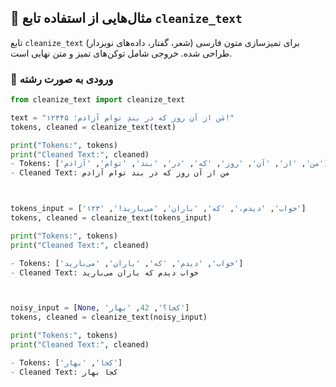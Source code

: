 ## 🧪 مثال‌هایی از استفاده تابع `cleanize_text`

تابع `cleanize_text` برای تمیزسازی متون فارسی (شعر، گفتار، داده‌های نویزدار) طراحی شده. خروجی شامل توکن‌های تمیز و متن نهایی است.

### 🔹 ورودی به صورت رشته

```python
from cleanize_text import cleanize_text

text = "مَن‌ از آن روز که در بندِ توام آزادم؛ ۱۲۳۴۵!"
tokens, cleaned = cleanize_text(text)

print("Tokens:", tokens)
print("Cleaned Text:", cleaned)
- Tokens: ['من', 'از', 'آن', 'روز', 'که', 'در', 'بند', 'توام', 'آزادم']
- Cleaned Text: من از آن روز که در بند توام آزادم



tokens_input = ['خواب', 'دیدم،', 'که', 'باران', 'می‌بارید!', '۱۲۳']
tokens, cleaned = cleanize_text(tokens_input)

print("Tokens:", tokens)
print("Cleaned Text:", cleaned)

- Tokens: ['خواب', 'دیدم', 'که', 'باران', 'می‌بارید']
- Cleaned Text: خواب دیدم که باران می‌بارید



noisy_input = [None, 'کجا؟', 42, 'بهار']
tokens, cleaned = cleanize_text(noisy_input)

print("Tokens:", tokens)
print("Cleaned Text:", cleaned)

- Tokens: ['کجا', 'بهار']
- Cleaned Text: کجا بهار



